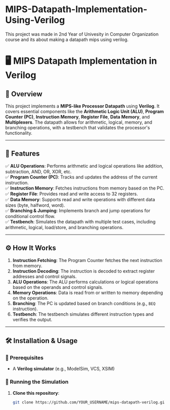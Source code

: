 # MIPS-Datapath-Implementation-Using-Verilog
This project was made in 2nd Year of Univesity in Computer Organization course and its about making a datapath mips using verilog.

# 🖥️ MIPS Datapath Implementation in Verilog

## 📌 Overview  
This project implements a **MIPS-like Processor Datapath** using **Verilog**. It covers essential components like the **Arithmetic Logic Unit (ALU)**, **Program Counter (PC)**, **Instruction Memory**, **Register File**, **Data Memory**, and **Multiplexers**. The datapath allows for arithmetic, logical, memory, and branching operations, with a testbench that validates the processor's functionality.

---

## 📂 Features  
✅ **ALU Operations**: Performs arithmetic and logical operations like addition, subtraction, AND, OR, XOR, etc.  
✅ **Program Counter (PC)**: Tracks and updates the address of the current instruction.  
✅ **Instruction Memory**: Fetches instructions from memory based on the PC.  
✅ **Register File**: Provides read and write access to 32 registers.  
✅ **Data Memory**: Supports read and write operations with different data sizes (byte, halfword, word).  
✅ **Branching & Jumping**: Implements branch and jump operations for conditional control flow.  
✅ **Testbench**: Simulates the datapath with multiple test cases, including arithmetic, logical, load/store, and branching operations.

---

## ⚙️ How It Works  
1. **Instruction Fetching**: The Program Counter fetches the next instruction from memory.  
2. **Instruction Decoding**: The instruction is decoded to extract register addresses and control signals.  
3. **ALU Operations**: The ALU performs calculations or logical operations based on the operands and control signals.  
4. **Memory Operations**: Data is read from or written to memory depending on the operation.  
5. **Branching**: The PC is updated based on branch conditions (e.g., `BEQ` instruction).  
6. **Testbench**: The testbench simulates different instruction types and verifies the output.

---

## 🛠️ Installation & Usage  
### **🔹 Prerequisites**  
- A **Verilog simulator** (e.g., ModelSim, VCS, XSIM)  

### **🔹 Running the Simulation**  
1. **Clone this repository**:  
   ```sh
   git clone https://github.com/YOUR_USERNAME/mips-datapath-verilog.git
